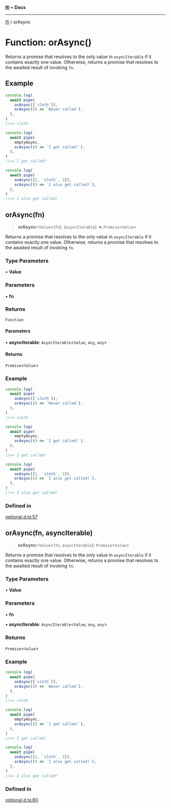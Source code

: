 [**lfi**](../readme.md) • **Docs**

---

[lfi](../globals.md) / orAsync

# Function: orAsync()

Returns a promise that resolves to the only value in `asyncIterable` if it
contains exactly one value. Otherwise, returns a promise that resolves to the
awaited result of invoking `fn`.

## Example

```js
console.log(
  await pipe(
    asAsync([`sloth`]),
    orAsync(() => `Never called`),
  ),
)
//=> sloth

console.log(
  await pipe(
    emptyAsync,
    orAsync(() => `I get called!`),
  ),
)
//=> I get called!

console.log(
  await pipe(
    asAsync([1, `sloth`, 3]),
    orAsync(() => `I also get called!`),
  ),
)
//=> I also get called!
```

## orAsync(fn)

> **orAsync**\<`Value`\>(`fn`): (`asyncIterable`) => `Promise`\<`Value`\>

Returns a promise that resolves to the only value in `asyncIterable` if it
contains exactly one value. Otherwise, returns a promise that resolves to the
awaited result of invoking `fn`.

### Type Parameters

• **Value**

### Parameters

• **fn**

### Returns

`Function`

#### Parameters

• **asyncIterable**: `AsyncIterable`\<`Value`, `any`, `any`\>

#### Returns

`Promise`\<`Value`\>

### Example

```js
console.log(
  await pipe(
    asAsync([`sloth`]),
    orAsync(() => `Never called`),
  ),
)
//=> sloth

console.log(
  await pipe(
    emptyAsync,
    orAsync(() => `I get called!`),
  ),
)
//=> I get called!

console.log(
  await pipe(
    asAsync([1, `sloth`, 3]),
    orAsync(() => `I also get called!`),
  ),
)
//=> I also get called!
```

### Defined in

[optional.d.ts:57](https://github.com/TomerAberbach/lfi/blob/c9ef1bf4d1040d7f49c52b70b358c019e55f524d/src/operations/optional.d.ts#L57)

## orAsync(fn, asyncIterable)

> **orAsync**\<`Value`\>(`fn`, `asyncIterable`): `Promise`\<`Value`\>

Returns a promise that resolves to the only value in `asyncIterable` if it
contains exactly one value. Otherwise, returns a promise that resolves to the
awaited result of invoking `fn`.

### Type Parameters

• **Value**

### Parameters

• **fn**

• **asyncIterable**: `AsyncIterable`\<`Value`, `any`, `any`\>

### Returns

`Promise`\<`Value`\>

### Example

```js
console.log(
  await pipe(
    asAsync([`sloth`]),
    orAsync(() => `Never called`),
  ),
)
//=> sloth

console.log(
  await pipe(
    emptyAsync,
    orAsync(() => `I get called!`),
  ),
)
//=> I get called!

console.log(
  await pipe(
    asAsync([1, `sloth`, 3]),
    orAsync(() => `I also get called!`),
  ),
)
//=> I also get called!
```

### Defined in

[optional.d.ts:60](https://github.com/TomerAberbach/lfi/blob/c9ef1bf4d1040d7f49c52b70b358c019e55f524d/src/operations/optional.d.ts#L60)
